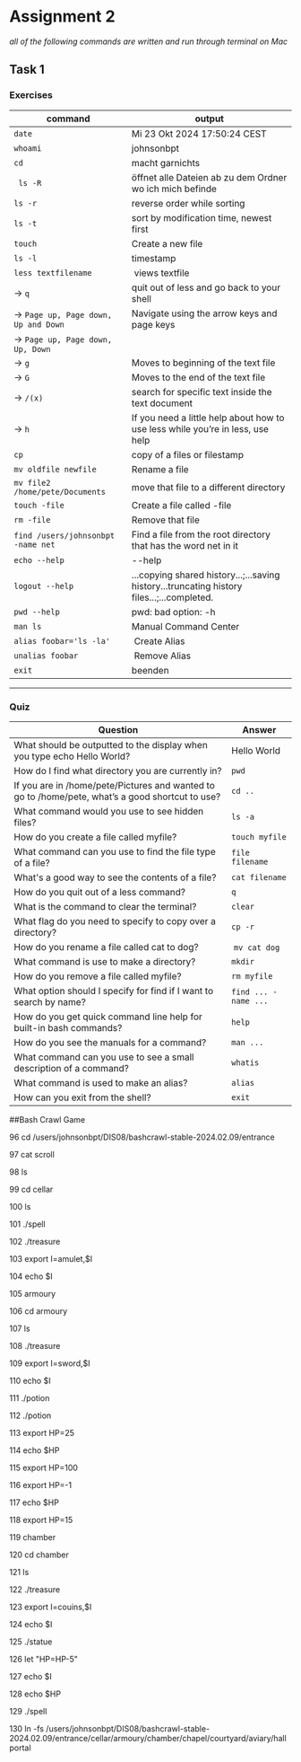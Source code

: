# Assignment 2
*all of the following commands are written and run through terminal on Mac*
## Task 1 
### Exercises 

| command | output |
|---|---|
| ```date``` | Mi 23 Okt 2024 17:50:24 CEST |
| ```whoami``` | johnsonbpt |
| ```cd``` | macht garnichts |
| ``` ls -R``` | öffnet alle Dateien ab zu dem Ordner wo ich mich befinde |
| ```ls -r``` | reverse order while sorting |
| ```ls -t``` | sort by modification time, newest first |
| ```touch``` | Create a new file |
| ```ls -l``` | timestamp |
| ```less textfilename```| views textfile |
| -> ```q``` | quit out of less and go back to your shell |
| -> ```Page up, Page down, Up and Down``` | Navigate using the arrow keys and page keys |
| -> ```Page up, Page down, Up, Down``` |  |
| -> ```g``` | Moves to beginning of the text file |
| -> ```G``` | Moves to the end of the text file |
| -> ```/(x)``` | search for specific text inside the text document |
| -> ```h``` | If you need a little help about how to use less while you’re in less, use help |
| ```cp``` | copy of a files or filestamp | 
| ```mv oldfile newfile``` | Rename a file |
|```mv file2 /home/pete/Documents```|move that file to a different directory|
|```touch -file```|Create a file called -file |
|```rm -file``` |Remove that file|
| ```find /users/johnsonbpt -name net``` | Find a file from the root directory that has the word net in it |
|```echo --help```| --help |
|```logout --help```| ...copying shared history...;...saving history...truncating history files...;...completed. |
|```pwd --help```|pwd: bad option: -h|
|```man ls```| Manual Command Center |
| ```alias foobar='ls -la'``` | Create Alias | 
| ```unalias foobar```| Remove Alias | 
| ```exit``` | beenden |



---
### Quiz 
| Question | Answer |
|---|---|
| What should be outputted to the display when you type echo Hello World? | Hello World |
| How do I find what directory you are currently in? | ```pwd``` |
| If you are in /home/pete/Pictures and wanted to go to /home/pete, what’s a good shortcut to use? | ```cd ..```|
| What command would you use to see hidden files? | ```ls -a``` |
| How do you create a file called myfile? | ```touch myfile``` |
| What command can you use to find the file type of a file? | ```file filename``` |
| What's a good way to see the contents of a file? | ```cat filename``` | 
| How do you quit out of a less command? | ```q``` |
| What is the command to clear the terminal? | ```clear``` |
| What flag do you need to specify to copy over a directory? | ```cp -r``` |
| How do you rename a file called cat to dog? | ```mv cat dog```| 
| What command is use to make a directory? | ```mkdir```| 
|How do you remove a file called myfile?| ```rm myfile```|
| What option should I specify for find if I want to search by name? |```find ... -name ... ``` |
| How do you get quick command line help for built-in bash commands? | ```help``` |
| How do you see the manuals for a command? | ```man ...``` |
| What command can you use to see a small description of a command? | ```whatis```|
| What command is used to make an alias? | ```alias``` |
| How can you exit from the shell? | ```exit```| 


##Bash Crawl Game

96  cd /users/johnsonbpt/DIS08/bashcrawl-stable-2024.02.09/entrance
   
   97  cat scroll
   
   98  ls
   
   99  cd cellar
  
  100  ls
  
  101  ./spell
  
  102  ./treasure
  
  103  export I=amulet,$I
  
  104  echo $I
  
  105  armoury
  
  106  cd armoury
  
  107  ls
  
  108  ./treasure
  
  109  export I=sword,$I
  
  110  echo $I
  
  111  ./potion
  
  112  ./potion
  
  113  export HP=25
  
  114  echo $HP
  
  115  export HP=100
  
  116  export HP=-1
  
  117  echo $HP
  
  118  export HP=15
  
  119  chamber
  
  120  cd chamber
  
  121  ls
  
  122  ./treasure
  
  123  export I=couins,$I
  
  124  echo $I
  
  125  ./statue
  
  126  let "HP=HP-5"
  
  127  echo $I
  
  128  echo $HP
  
  129  ./spell
  
  130  ln -fs /users/johnsonbpt/DIS08/bashcrawl-stable-2024.02.09/entrance/cellar/armoury/chamber/chapel/courtyard/aviary/hall portal
